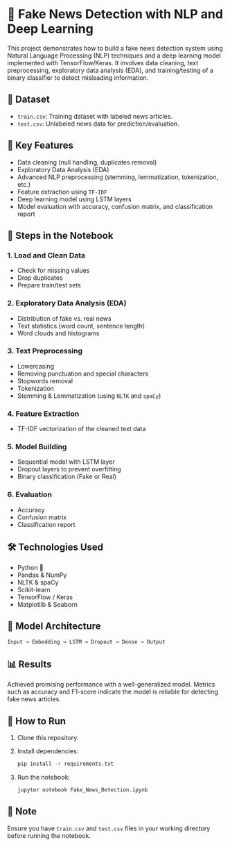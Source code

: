 # 📰 Fake News Detection with NLP and Deep Learning

This project demonstrates how to build a fake news detection system using Natural Language Processing (NLP) techniques and a deep learning model implemented with TensorFlow/Keras. It involves data cleaning, text preprocessing, exploratory data analysis (EDA), and training/testing of a binary classifier to detect misleading information.

## 📁 Dataset

* `train.csv`: Training dataset with labeled news articles.
* `test.csv`: Unlabeled news data for prediction/evaluation.

## 📌 Key Features

* Data cleaning (null handling, duplicates removal)
* Exploratory Data Analysis (EDA)
* Advanced NLP preprocessing (stemming, lemmatization, tokenization, etc.)
* Feature extraction using `TF-IDF`
* Deep learning model using LSTM layers
* Model evaluation with accuracy, confusion matrix, and classification report

## 🧪 Steps in the Notebook

### 1. Load and Clean Data

* Check for missing values
* Drop duplicates
* Prepare train/test sets

### 2. Exploratory Data Analysis (EDA)

* Distribution of fake vs. real news
* Text statistics (word count, sentence length)
* Word clouds and histograms

### 3. Text Preprocessing

* Lowercasing
* Removing punctuation and special characters
* Stopwords removal
* Tokenization
* Stemming & Lemmatization (using `NLTK` and `spaCy`)

### 4. Feature Extraction

* TF-IDF vectorization of the cleaned text data

### 5. Model Building

* Sequential model with LSTM layer
* Dropout layers to prevent overfitting
* Binary classification (Fake or Real)

### 6. Evaluation

* Accuracy
* Confusion matrix
* Classification report

## 🛠️ Technologies Used

* Python 🐍
* Pandas & NumPy
* NLTK & spaCy
* Scikit-learn
* TensorFlow / Keras
* Matplotlib & Seaborn

## 🧠 Model Architecture

```
Input → Embedding → LSTM → Dropout → Dense → Output
```

## 📊 Results

Achieved promising performance with a well-generalized model. Metrics such as accuracy and F1-score indicate the model is reliable for detecting fake news articles.

## 🚀 How to Run

1. Clone this repository.
2. Install dependencies:

   ```bash
   pip install -r requirements.txt
   ```
3. Run the notebook:

   ```bash
   jupyter notebook Fake_News_Detection.ipynb
   ```

## 📌 Note

Ensure you have `train.csv` and `test.csv` files in your working directory before running the notebook.
